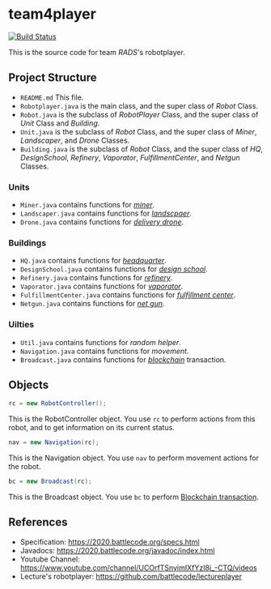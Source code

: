 # team4player
[![Build Status](https://travis-ci.com/battlecode20-team4/battlecode20-scaffold.svg?branch=master)](https://travis-ci.com/battlecode20-team4/battlecode20-scaffold)

This is the source code for team *RADS*'s robotplayer.

## Project Structure

- `README.md` This file.
- `Robotplayer.java` is the main class, and the super class of *Robot* Class.
- `Robot.java` is the subclass of *RobotPlayer* Class, and the super class of *Unit* Class and *Building*.
- `Unit.java` is the subclass of *Robot* Class, and the super class of *Miner*, *Landscaper*, and *Drone* Classes.
- `Building.java` is the subclass of *Robot* Class, and the super class of *HQ*, *DesignSchool*, *Refinery*, *Vaporator*, *FulfillmentCenter*, and *Netgun* Classes.

### Units
- `Miner.java` contains functions for [*miner*](https://2020.battlecode.org/specs.html#units).
- `Landscaper.java` contains functions for [*landscpaer*](https://2020.battlecode.org/specs.html#units).
- `Drone.java` contains functions for [*delivery drone*](https://2020.battlecode.org/specs.html#units).

### Buildings
- `HQ.java` contains functions for [*headquarter*](https://2020.battlecode.org/specs.html#buildings).
- `DesignSchool.java` contains functions for [*design school*](https://2020.battlecode.org/specs.html#buildings).
- `Refinery.java` contains functions for [*refinery*](https://2020.battlecode.org/specs.html#buildings).
- `Vaporator.java` contains functions for [*vaporator*](https://2020.battlecode.org/specs.html#buildings).
- `FulfillmentCenter.java` contains functions for [*fulfillment center*](https://2020.battlecode.org/specs.html#buildings).
- `Netgun.java` contains functions for [*net gun*](https://2020.battlecode.org/specs.html#buildings).

### Uilties
- `Util.java` contains functions for *random helper*.
- `Navigation.java` contains functions for *movement*.
- `Broadcast.java` contains functions for [*blockchain*](https://2020.battlecode.org/specs.html#communication) transaction.

## Objects

```java
rc = new RobotController();
```
This is the RobotController object. You use `rc` to perform actions from this robot, and to get information on its current status.

```java
nav = new Navigation(rc);
```
This is the Navigation object. You use `nav` to perform movement actions for the robot.

```java
bc = new Broadcast(rc);
```
This is the Broadcast object. You use `bc` to perform [Blockchain transaction](https://2020.battlecode.org/specs.html#communication).


## References
- Specification: https://2020.battlecode.org/specs.html
- Javadocs: https://2020.battlecode.org/javadoc/index.html
- Youtube Channel: https://www.youtube.com/channel/UCOrfTSnyimIXfYzI8j_-CTQ/videos
- Lecture's robotplayer: https://github.com/battlecode/lectureplayer
